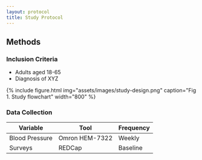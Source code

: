 ```yaml
---
layout: protocol
title: Study Protocol
---
```

## Methods

### Inclusion Criteria
- Adults aged 18-65
- Diagnosis of XYZ

{% include figure.html img="assets/images/study-design.png" caption="Fig 1. Study flowchart" width="800" %}

### Data Collection
| Variable      | Tool          | Frequency |
|--------------|---------------|-----------|
| Blood Pressure | Omron HEM-7322 | Weekly    |
| Surveys       | REDCap        | Baseline  |
